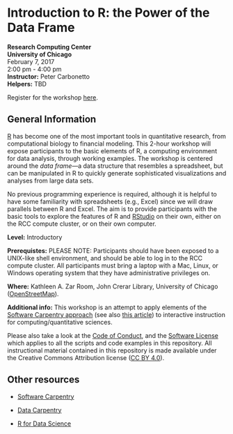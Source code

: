 # Introduction to R: the Power of the Data Frame
**Research Computing Center<br>
University of Chicago**<br>
February 7, 2017<br>
2:00 pm - 4:00 pm<br>
**Instructor:** Peter Carbonetto<br>
**Helpers:** TBD

Register for the workshop
[here](https://training.uchicago.edu/course_detail.cfm?course_id=1547).

## General Information

[R](http://cran.r-project.org) has become one of the most important
tools in quantitative research, from computational biology to
financial modeling. This 2-hour workshop will expose participants to
the basic elements of R, a computing environment for data analysis,
through working examples. The workshop is centered around the *data
frame*—a data structure that resembles a spreadsheet, but can be
manipulated in R to quickly generate sophisticated visualizations and
analyses from large data sets.

No previous programming experience is required, although it is helpful
to have some familiarity with spreadsheets (e.g., Excel) since we will
draw parallels between R and Excel. The aim is to provide participants
with the basic tools to explore the features of R and
[RStudio](https://www.rstudio.com/products/rstudio) on their own,
either on the RCC compute cluster, or on their own computer.

**Level:** Introductory

**Prerequistes:** PLEASE NOTE: Participants should have been exposed
to a UNIX-like shell environment, and should be able to log in to the
RCC compute cluster. All participants must bring a laptop with a Mac,
Linux, or Windows operating system that they have administrative
privileges on.

**Where:** Kathleen A. Zar Room, John Crerar Library, University of
  Chicago ([OpenStreetMap](https://www.openstreetmap.org/search?query=john%20crerar%20library#map=18/41.79053/-87.60282)).

**Additional info:** This workshop is an attempt to apply elements of
the
[Software Carpentry approach](http://software-carpentry.org/lessons)
(see also
[this article](http://dx.doi.org/10.12688/f1000research.3-62.v2)) to
interactive instruction for computing/quantitative sciences.

Please also take a look at the [Code of Conduct](conduct.md), and the
[Software License](LICENSE) which applies to all the scripts and code
examples in this repository. All instructional material contained in
this repository is made available under the Creative Commons
Attribution license
([CC BY 4.0](https://creativecommons.org/licenses/by/4.0)).

## Other resources

+ [Software Carpentry](http://software-carpentry.org/lessons)
  
* [Data Carpentry](http://www.datacarpentry.org/lessons)

* [R for Data Science](http://r4ds.had.co.nz)

